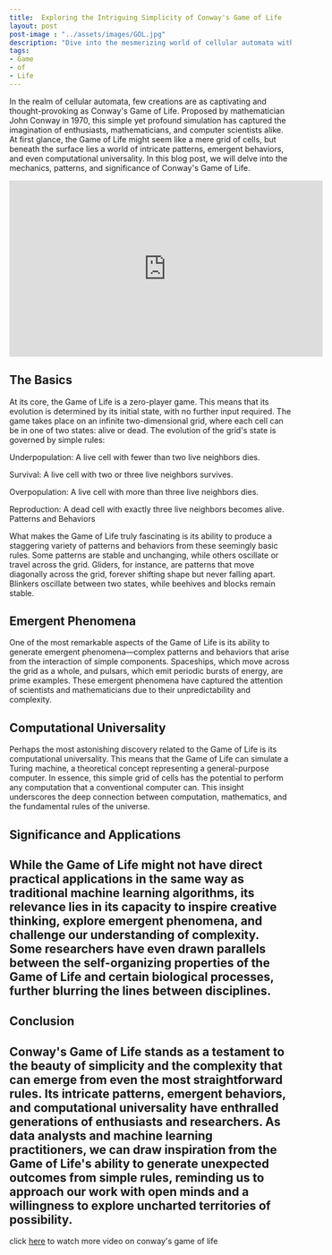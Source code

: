 ```yaml
---
title:  Exploring the Intriguing Simplicity of Conway's Game of Life
layout: post
post-image : "../assets/images/GOL.jpg"
description: "Dive into the mesmerizing world of cellular automata with our detailed exploration of Conway's Game of Life. From its deceptively simple rules to its intricate patterns, emergent behaviors, and even computational universality, discover how this iconic simulation has captivated minds for decades. Uncover the beauty of complexity arising from simplicity and draw inspiration for your own data analysis and machine learning endeavors. Join us on a journey through the essence of computation, mathematics, and the unexpected."
tags:
- Game
- of
- Life
---
```


In the realm of cellular automata, few creations are as captivating and thought-provoking as Conway's Game of Life. Proposed by mathematician John Conway in 1970, this simple yet profound simulation has captured the imagination of enthusiasts, mathematicians, and computer scientists alike. At first glance, the Game of Life might seem like a mere grid of cells, but beneath the surface lies a world of intricate patterns, emergent behaviors, and even computational universality. In this blog post, we will delve into the mechanics, patterns, and significance of Conway's Game of Life.

<iframe width="560" height="315" src="https://www.youtube.com/embed/C2vgICfQawE" frameborder="0" allowfullscreen></iframe>

## The Basics

At its core, the Game of Life is a zero-player game. This means that its evolution is determined by its initial state, with no further input required. The game takes place on an infinite two-dimensional grid, where each cell can be in one of two states: alive or dead. The evolution of the grid's state is governed by simple rules:

Underpopulation: A live cell with fewer than two live neighbors dies.

Survival: A live cell with two or three live neighbors survives.

Overpopulation: A live cell with more than three live neighbors dies.

Reproduction: A dead cell with exactly three live neighbors becomes alive.
Patterns and Behaviors

What makes the Game of Life truly fascinating is its ability to produce a staggering variety of patterns and behaviors from these seemingly basic rules. Some patterns are stable and unchanging, while others oscillate or travel across the grid. Gliders, for instance, are patterns that move diagonally across the grid, forever shifting shape but never falling apart. Blinkers oscillate between two states, while beehives and blocks remain stable.

## Emergent Phenomena

One of the most remarkable aspects of the Game of Life is its ability to generate emergent phenomena—complex patterns and behaviors that arise from the interaction of simple components. Spaceships, which move across the grid as a whole, and pulsars, which emit periodic bursts of energy, are prime examples. These emergent phenomena have captured the attention of scientists and mathematicians due to their unpredictability and complexity.

## Computational Universality

Perhaps the most astonishing discovery related to the Game of Life is its computational universality. This means that the Game of Life can simulate a Turing machine, a theoretical concept representing a general-purpose computer. In essence, this simple grid of cells has the potential to perform any computation that a conventional computer can. This insight underscores the deep connection between computation, mathematics, and the fundamental rules of the universe.

## Significance and Applications


While the Game of Life might not have direct practical applications in the same way as traditional machine learning algorithms, its relevance lies in its capacity to inspire creative thinking, explore emergent phenomena, and challenge our understanding of complexity. Some researchers have even drawn parallels between the self-organizing properties of the Game of Life and certain biological processes, further blurring the lines between disciplines.
---

## Conclusion
Conway's Game of Life stands as a testament to the beauty of simplicity and the complexity that can emerge from even the most straightforward rules. Its intricate patterns, emergent behaviors, and computational universality have enthralled generations of enthusiasts and researchers. As data analysts and machine learning practitioners, we can draw inspiration from the Game of Life's ability to generate unexpected outcomes from simple rules, reminding us to approach our work with open minds and a willingness to explore uncharted territories of possibility.
---
click [here](https://youtu.be/ouipbDkwHWA?si=GsP_Ph4LUKnsPRU6) to watch more video on conway's game of life
